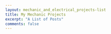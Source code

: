 ```yaml
---
layout: mechanic_and_electrical_projects-list
title: My Mechanic Projects
excerpt: "A List of Posts"
comments: false
---
```

